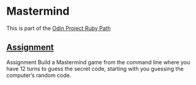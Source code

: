 # Mastermind
This is part of the [Odin Project Ruby Path](https://www.theodinproject.com/paths/full-stack-ruby-on-rails/courses/ruby)


## [Assignment](https://www.theodinproject.com/lessons/ruby-mastermind)
Assignment
Build a Mastermind game from the command line where you have 12 turns to guess the secret code, starting with you guessing the computer’s random code.